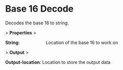 # Base 16 Decode

Decodes the base 16 to string.

&gt; **Properties**
&gt; 

**String**:                     Location of the base 16 to work on

&gt; **Output**
&gt; 

**Output-location**: Location to store the output data